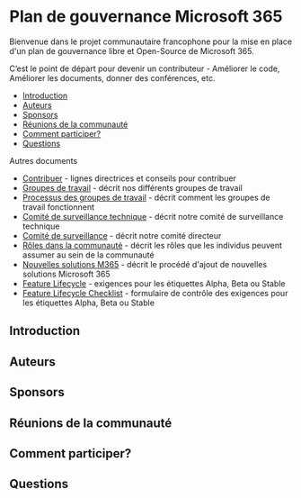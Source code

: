 # Plan de gouvernance Microsoft 365

Bienvenue dans le projet communautaire francophone pour la mise en place d'un plan de gouvernance libre et Open-Source de Microsoft 365.

C’est le point de départ pour devenir un contributeur - Améliorer le code, Améliorer les documents, donner des conférences, etc.

- [Introduction](#introduction)
- [Auteurs](#auteurs)
- [Sponsors](#sponsors)
- [Réunions de la communauté](#réunions-de-la-communauté)
- [Comment participer?](#comment-participer-)
- [Questions](#questions)

Autres documents

- [Contribuer](CONTRIBUER.md) - lignes directrices et conseils pour contribuer
- [Groupes de travail](GROUPES-TRAVAIL.md) - décrit nos différents groupes de travail
- [Processus des groupes de travail](PROCESSUS-GROUPES-TRAVAIL.md) - décrit comment les groupes de travail fonctionnent
- [Comité de surveillance technique](COMITE-SURVEILLANCE-TECH.md) - décrit notre comité de surveillance technique
- [Comité de surveillance](COMITE-SURVEILLANCE.md) - décrit notre comité directeur
- [Rôles dans la communauté](ROLES.md) - décrit les rôles que les individus peuvent assumer au sein de la communauté
- [Nouvelles solutions M365](NOUVELLES-SOLUTIONS.md) - décrit le procédé d'ajout de nouvelles solutions Microsoft 365
- [Feature Lifecycle](FEATURE-LIFECYCLE.md) - exigences pour les étiquettes Alpha, Beta ou Stable
- [Feature Lifecycle Checklist](FEATURE-LIFECYCLE-CHECKLIST.md) - formulaire de contrôle des exigences pour les étiquettes Alpha, Beta ou Stable

## Introduction

## Auteurs

## Sponsors

## Réunions de la communauté

## Comment participer?

## Questions
